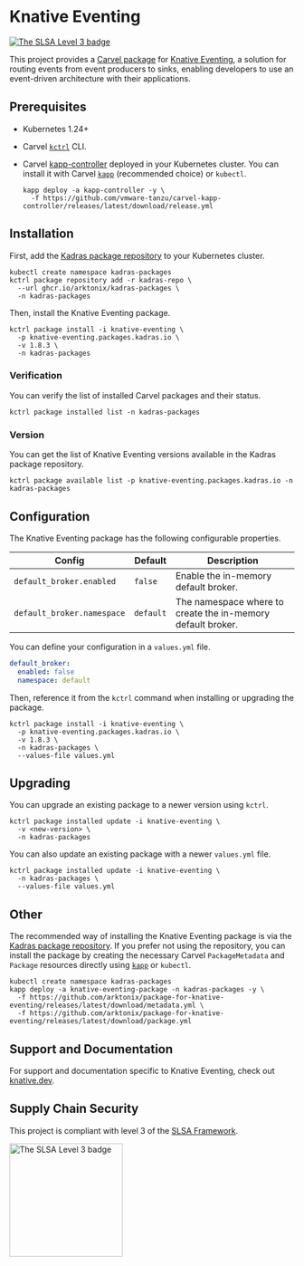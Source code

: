 # Knative Eventing

<a href="https://slsa.dev/spec/v0.1/levels"><img src="https://slsa.dev/images/gh-badge-level3.svg" alt="The SLSA Level 3 badge"></a>

This project provides a [Carvel package](https://carvel.dev/kapp-controller/docs/latest/packaging) for [Knative Eventing](https://knative.dev/docs/eventing), a solution for routing events from event producers to sinks, enabling developers to use an event-driven architecture with their applications.

## Prerequisites

* Kubernetes 1.24+
* Carvel [`kctrl`](https://carvel.dev/kapp-controller/docs/latest/install/#installing-kapp-controller-cli-kctrl) CLI.
* Carvel [kapp-controller](https://carvel.dev/kapp-controller) deployed in your Kubernetes cluster. You can install it with Carvel [`kapp`](https://carvel.dev/kapp/docs/latest/install) (recommended choice) or `kubectl`.

  ```shell
  kapp deploy -a kapp-controller -y \
    -f https://github.com/vmware-tanzu/carvel-kapp-controller/releases/latest/download/release.yml
  ```

## Installation

First, add the [Kadras package repository](https://github.com/arktonix/kadras-packages) to your Kubernetes cluster.

  ```shell
  kubectl create namespace kadras-packages
  kctrl package repository add -r kadras-repo \
    --url ghcr.io/arktonix/kadras-packages \
    -n kadras-packages
  ```

Then, install the Knative Eventing package.

  ```shell
  kctrl package install -i knative-eventing \
    -p knative-eventing.packages.kadras.io \
    -v 1.8.3 \
    -n kadras-packages
  ```

### Verification

You can verify the list of installed Carvel packages and their status.

  ```shell
  kctrl package installed list -n kadras-packages
  ```

### Version

You can get the list of Knative Eventing versions available in the Kadras package repository.

  ```shell
  kctrl package available list -p knative-eventing.packages.kadras.io -n kadras-packages
  ```

## Configuration

The Knative Eventing package has the following configurable properties.

| Config | Default | Description |
|-------|-------------------|-------------|
| `default_broker.enabled` | `false` | Enable the in-memory default broker. |
| `default_broker.namespace` | `default` | The namespace where to create the in-memory default broker. |

You can define your configuration in a `values.yml` file.

  ```yaml
  default_broker:
    enabled: false
    namespace: default
  ```

Then, reference it from the `kctrl` command when installing or upgrading the package.

  ```shell
  kctrl package install -i knative-eventing \
    -p knative-eventing.packages.kadras.io \
    -v 1.8.3 \
    -n kadras-packages \
    --values-file values.yml
  ```

## Upgrading

You can upgrade an existing package to a newer version using `kctrl`.

  ```shell
  kctrl package installed update -i knative-eventing \
    -v <new-version> \
    -n kadras-packages
  ```

You can also update an existing package with a newer `values.yml` file.

  ```shell
  kctrl package installed update -i knative-eventing \
    -n kadras-packages \
    --values-file values.yml
  ```

## Other

The recommended way of installing the Knative Eventing package is via the [Kadras package repository](https://github.com/arktonix/kadras-packages). If you prefer not using the repository, you can install the package by creating the necessary Carvel `PackageMetadata` and `Package` resources directly using [`kapp`](https://carvel.dev/kapp/docs/latest/install) or `kubectl`.

  ```shell
  kubectl create namespace kadras-packages
  kapp deploy -a knative-eventing-package -n kadras-packages -y \
    -f https://github.com/arktonix/package-for-knative-eventing/releases/latest/download/metadata.yml \
    -f https://github.com/arktonix/package-for-knative-eventing/releases/latest/download/package.yml
  ```

## Support and Documentation

For support and documentation specific to Knative Eventing, check out [knative.dev](https://knative.dev).

## Supply Chain Security

This project is compliant with level 3 of the [SLSA Framework](https://slsa.dev).

<img src="https://slsa.dev/images/SLSA-Badge-full-level3.svg" alt="The SLSA Level 3 badge" width=200>
